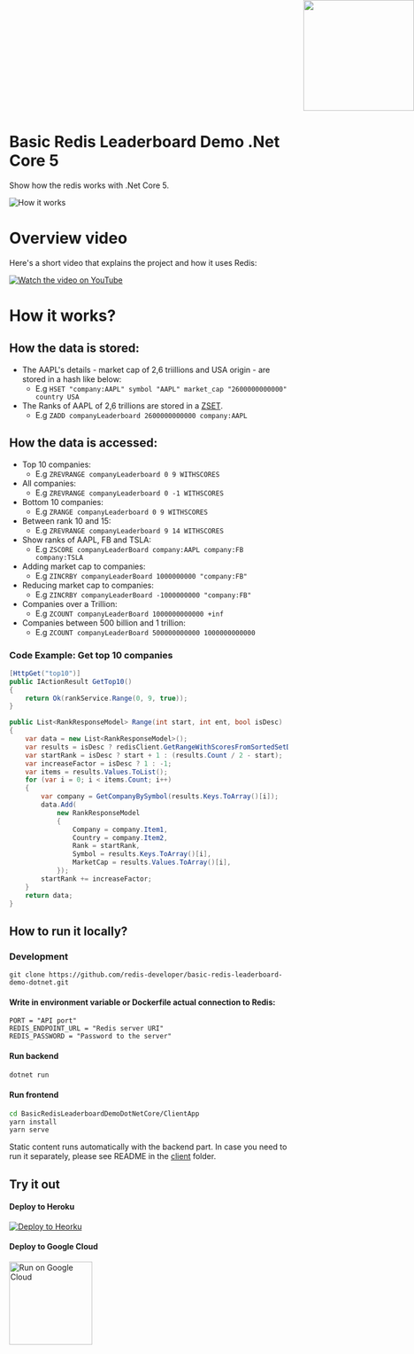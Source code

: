 <div style="position: absolute; top: 0px; right: 0px;">
    <img width="200" height="200" src="https://redislabs.com/wp-content/uploads/2020/12/RedisLabs_Illustration_HomepageHero_v4.svg">
</div>

<div style="height: 150px"></div>

# Basic Redis Leaderboard Demo .Net Core 5

Show how the redis works with .Net Core 5.

![How it works](https://github.com/redis-developer/basic-redis-leaderboard-demo-dotnet/raw/master/docs/screenshot001.png)

# Overview video

Here's a short video that explains the project and how it uses Redis:

[![Watch the video on YouTube](https://github.com/redis-developer/basic-redis-leaderboard-demo-dotnet/raw/master/docs/YTThumbnail.png)](https://www.youtube.com/watch?v=zzinHxdZ34I)

# How it works?

## How the data is stored:

- The AAPL's details - market cap of 2,6 triillions and USA origin - are stored in a hash like below:
  - E.g `HSET "company:AAPL" symbol "AAPL" market_cap "2600000000000" country USA`
- The Ranks of AAPL of 2,6 trillions are stored in a <a href="https://redislabs.com/ebook/part-1-getting-started/chapter-1-getting-to-know-redis/1-2-what-redis-data-structures-look-like/1-2-5-sorted-sets-in-redis/">ZSET</a>.
  - E.g `ZADD companyLeaderboard 2600000000000 company:AAPL`

## How the data is accessed:

- Top 10 companies:
  - E.g `ZREVRANGE companyLeaderboard 0 9 WITHSCORES`
- All companies:
  - E.g `ZREVRANGE companyLeaderboard 0 -1 WITHSCORES`
- Bottom 10 companies:
  - E.g `ZRANGE companyLeaderboard 0 9 WITHSCORES`
- Between rank 10 and 15:
  - E.g `ZREVRANGE companyLeaderboard 9 14 WITHSCORES`
- Show ranks of AAPL, FB and TSLA:
  - E.g `ZSCORE companyLeaderBoard company:AAPL company:FB company:TSLA`
- Adding market cap to companies:
  - E.g `ZINCRBY companyLeaderBoard 1000000000 "company:FB"`
- Reducing market cap to companies:
  - E.g `ZINCRBY companyLeaderBoard -1000000000 "company:FB"`
- Companies over a Trillion:
  - E.g `ZCOUNT companyLeaderBoard 1000000000000 +inf`
- Companies between 500 billion and 1 trillion:
  - E.g `ZCOUNT companyLeaderBoard 500000000000 1000000000000`

### Code Example: Get top 10 companies

```C#
[HttpGet("top10")]
public IActionResult GetTop10()
{
    return Ok(rankService.Range(0, 9, true));
}
```

```C#
public List<RankResponseModel> Range(int start, int ent, bool isDesc)
{
    var data = new List<RankResponseModel>();
    var results = isDesc ? redisClient.GetRangeWithScoresFromSortedSetDesc("REDIS_LEADERBOARD", start, ent) : redisClient.GetRangeWithScoresFromSortedSet("REDIS_LEADERBOARD", start, ent);
    var startRank = isDesc ? start + 1 : (results.Count / 2 - start);
    var increaseFactor = isDesc ? 1 : -1;
    var items = results.Values.ToList();
    for (var i = 0; i < items.Count; i++)
    {
        var company = GetCompanyBySymbol(results.Keys.ToArray()[i]);
        data.Add(
            new RankResponseModel
            {
                Company = company.Item1,
                Country = company.Item2,
                Rank = startRank,
                Symbol = results.Keys.ToArray()[i],
                MarketCap = results.Values.ToArray()[i],
            });
        startRank += increaseFactor;
    }
    return data;
}
```

## How to run it locally?

### Development

```
git clone https://github.com/redis-developer/basic-redis-leaderboard-demo-dotnet.git
```

#### Write in environment variable or Dockerfile actual connection to Redis:

```
PORT = "API port"
REDIS_ENDPOINT_URL = "Redis server URI"
REDIS_PASSWORD = "Password to the server"
```

#### Run backend

```sh
dotnet run
```

#### Run frontend

```sh
cd BasicRedisLeaderboardDemoDotNetCore/ClientApp
yarn install
yarn serve
```

Static сontent runs automatically with the backend part. In case you need to run it separately, please see README in the [client](client) folder.

## Try it out

#### Deploy to Heroku

<p>
    <a href="https://heroku.com/deploy" target="_blank">
        <img src="https://www.herokucdn.com/deploy/button.svg" alt="Deploy to Heorku" />
    </a>
</p>

#### Deploy to Google Cloud

<p>
    <a href="https://deploy.cloud.run" target="_blank">
        <img src="https://deploy.cloud.run/button.svg" alt="Run on Google Cloud" width="150px"/>
    </a>
</p>
